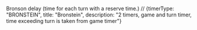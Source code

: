
Bronson delay (time for each turn with a reserve time.)
// {timerType: "BRONSTEIN", title: "Bronstein", description: "2 timers, game and turn timer, time exceeding turn is taken from game timer"}
